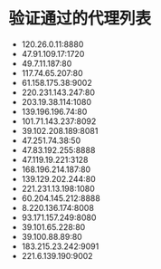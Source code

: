 # 验证通过的代理列表

 - 120.26.0.11:8880
 - 47.91.109.17:1720
 - 49.7.11.187:80
 - 117.74.65.207:80
 - 61.158.175.38:9002
 - 220.231.143.247:80
 - 203.19.38.114:1080
 - 139.196.196.74:80
 - 101.71.143.237:8092
 - 39.102.208.189:8081
 - 47.251.74.38:50
 - 47.83.192.255:8888
 - 47.119.19.221:3128
 - 168.196.214.187:80
 - 139.129.202.244:80
 - 221.231.13.198:1080
 - 60.204.145.212:8888
 - 8.220.136.174:8008
 - 93.171.157.249:8080
 - 39.101.65.228:80
 - 39.100.88.89:80
 - 183.215.23.242:9091
 - 221.6.139.190:9002
